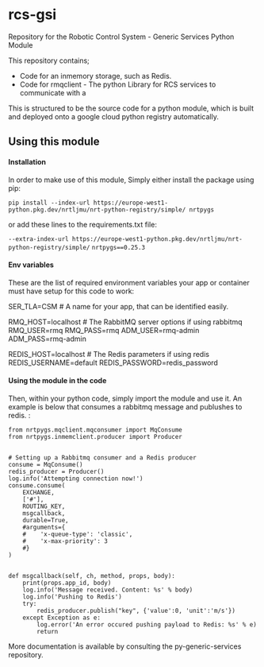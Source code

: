 # rcs-gsi
Repository for the Robotic Control System - Generic Services Python Module

This repository contains;
* Code for an inmemory storage, such as Redis. 
* Code for rmqclient - The python Library for RCS services to communicate with a 

This is structured to be the source code for a python module, which is built and deployed onto a 
google cloud python registry automatically. 

## Using this module

#### Installation

In order to make use of this module, Simply either install the package using pip:

`pip install --index-url https://europe-west1-python.pkg.dev/nrtljmu/nrt-python-registry/simple/ nrtpygs`

or add these lines to the requirements.txt file: 

`--extra-index-url https://europe-west1-python.pkg.dev/nrtljmu/nrt-python-registry/simple/`
`nrtpygs==0.25.3`

#### Env variables

These are the list of required environment variables your app or container must have setup for this code to work:

SER_TLA=CSM    # A name for your app, that can be identified easily.

RMQ_HOST=localhost  # The RabbitMQ server options if using rabbitmq
RMQ_USER=rmq
RMQ_PASS=rmq
ADM_USER=rmq-admin
ADM_PASS=rmq-admin

REDIS_HOST=localhost    # The Redis parameters if using redis
REDIS_USERNAME=default
REDIS_PASSWORD=redis_password

#### Using the module in the code

Then, within your python code, simply import the module and use it. An example is below that consumes a rabbitmq message and publushes to redis. : 

```
from nrtpygs.mqclient.mqconsumer import MqConsume
from nrtpygs.inmemclient.producer import Producer


# Setting up a Rabbitmq consumer and a Redis producer 
consume = MqConsume()
redis_producer = Producer()
log.info('Attempting connection now!')
consume.consume(
    EXCHANGE,
    ['#'],
    ROUTING_KEY,
    msgcallback,
    durable=True,
    #arguments={
    #    'x-queue-type': 'classic',
    #    'x-max-priority': 3
    #}
)


def msgcallback(self, ch, method, props, body):
    print(props.app_id, body)
    log.info('Message received. Content: %s' % body)
    log.info('Pushing to Redis')
    try:
        redis_producer.publish("key", {'value':0, 'unit':'m/s'})
    except Exception as e:
        log.error('An error occured pushing payload to Redis: %s' % e)
        return

```


More documentation is available by consulting the py-generic-services repository. 